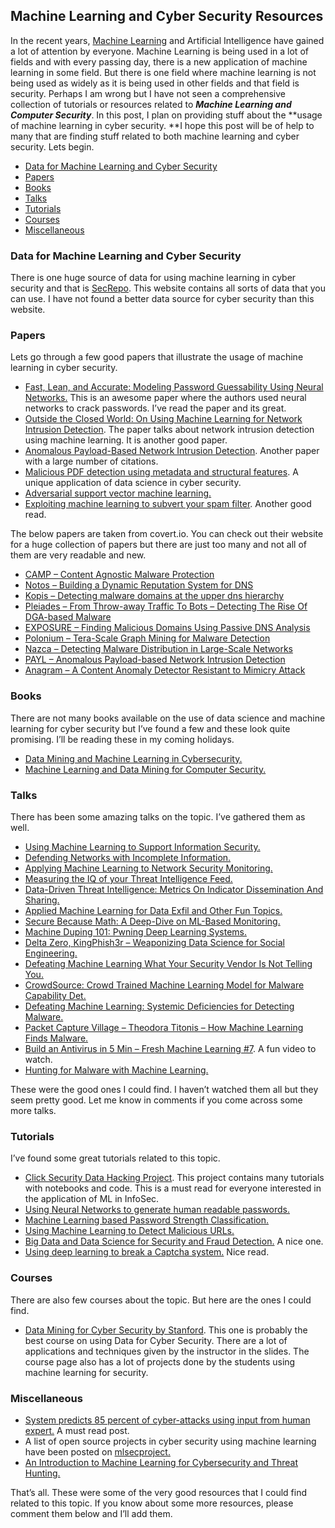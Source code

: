 ## Machine Learning and Cyber Security Resources


In the recent years, [Machine Learning](https://en.wikipedia.org/wiki/Machine_learning) and Artificial Intelligence have gained a lot of attention by everyone. Machine Learning is being used in a lot of fields and with every passing day, there is a new application of machine learning in some field. But there is one field where machine learning is not being used as widely as it is being used in other fields and that field is security. Perhaps I am wrong but I have not seen a comprehensive collection of tutorials or resources related to ***Machine Learning and Computer Security***. In this post, I plan on providing stuff about the **usage of machine learning in cyber security. **I hope this post will be of help to many that are finding stuff related to both machine learning and cyber security. Lets begin.


- [Data for Machine Learning and Cyber Security](#data-for-machine-learning-and-cyber-security)
- [Papers](#papers)
- [Books](#books)
- [Talks](#talks)
- [Tutorials](#tutorials)
- [Courses](#courses)
- [Miscellaneous](#miscellaneous)

### Data for Machine Learning and Cyber Security
There is one huge source of data for using machine learning in cyber security and that is [SecRepo](http://www.secrepo.com/). This website contains all sorts of data that you can use. I have not found a better data source for cyber security than this website.

### Papers
Lets go through a few good papers that illustrate the usage of machine learning in cyber security.
* [Fast, Lean, and Accurate: Modeling Password Guessability Using Neural Networks.](https://www.usenix.org/conference/usenixsecurity16/technical-sessions/presentation/melicher) This is an awesome paper where the authors used neural networks to crack passwords. I’ve read the paper and its great.
* [Outside the Closed World: On Using Machine Learning for Network Intrusion Detection](http://ieeexplore.ieee.org/document/5504793/). The paper talks about network intrusion detection using machine learning. It is another good paper.
* [Anomalous Payload-Based Network Intrusion Detection](http://link.springer.com/chapter/10.1007/978-3-540-30143-1_11). Another paper with a large number of citations.
* [Malicious PDF detection using metadata and structural features](http://dl.acm.org/citation.cfm?id=2420987). A unique application of data science in cyber security.
* [Adversarial support vector machine learning.](http://dl.acm.org/citation.cfm?id=2339697)
* [Exploiting machine learning to subvert your spam filter](http://dl.acm.org/citation.cfm?id=1387709.1387716). Another good read.

The below papers are taken from covert.io. You can check out their website for a huge collection of papers but there are just too many and not all of them are very readable and new.

* [CAMP – Content Agnostic Malware Protection](http://www.covert.io/research-papers/security/CAMP%20-%20Content%20Agnostic%20Malware%20Protection.pdf)
* [Notos – Building a Dynamic Reputation System for DNS](http://www.covert.io/research-papers/security/Notos%20-%20Building%20a%20dynamic%20reputation%20system%20for%20dns.pdf)
* [Kopis – Detecting malware domains at the upper dns hierarchy](http://www.covert.io/research-papers/security/Kopis%20-%20Detecting%20malware%20domains%20at%20the%20upper%20dns%20hierarchy.pdf)
* [Pleiades – From Throw-away Traffic To Bots – Detecting The Rise Of DGA-based Malware](http://www.covert.io/research-papers/security/From%20throw-away%20traffic%20to%20bots%20-%20detecting%20the%20rise%20of%20dga-based%20malware.pdf)
* [EXPOSURE – Finding Malicious Domains Using Passive DNS Analysis](http://www.covert.io/research-papers/security/Exposure%20-%20Finding%20malicious%20domains%20using%20passive%20dns%20analysis.pdf)
* [Polonium – Tera-Scale Graph Mining for Malware Detection](http://www.covert.io/research-papers/security/Polonium%20-%20Tera-Scale%20Graph%20Mining%20for%20Malware%20Detection.pdf)
* [Nazca – Detecting Malware Distribution in Large-Scale Networks](http://www.covert.io/research-papers/security/Nazca%20-%20%20Detecting%20Malware%20Distribution%20in%20Large-Scale%20Networks.pdf)
* [PAYL – Anomalous Payload-based Network Intrusion Detection](http://www.covert.io/research-papers/security/PAYL%20-%20Anomalous%20Payload-based%20Network%20Intrusion%20Detection.pdf)
* [Anagram – A Content Anomaly Detector Resistant to Mimicry Attack](http://www.covert.io/research-papers/security/Anagram%20-%20A%20Content%20Anomaly%20Detector%20Resistant%20to%20Mimicry%20Attack.pdf)

### Books

There are not many books available on the use of data science and machine learning for cyber security but I’ve found a few and these look quite promising. I’ll be reading these in my coming holidays.

* [Data Mining and Machine Learning in Cybersecurity.](https://www.crcpress.com/Data-Mining-and-Machine-Learning-in-Cybersecurity/Dua-Du/p/book/9781439839423)
* [Machine Learning and Data Mining for Computer Security.](http://www.springer.com/gp/book/9781846280290)

### Talks
There has been some amazing talks on the topic. I’ve gathered them as well.

* [Using Machine Learning to Support Information Security.](https://www.youtube.com/watch?v=tukidI5vuBs)
* [Defending Networks with Incomplete Information.](https://www.youtube.com/watch?v=36IT9VgGr0g)
* [Applying Machine Learning to Network Security Monitoring.](https://www.youtube.com/watch?v=vy-jpFpm1AU)
* [Measuring the IQ of your Threat Intelligence Feed.](https://www.youtube.com/watch?v=yG6QlHOAWiE)
* [Data-Driven Threat Intelligence: Metrics On Indicator Dissemination And Sharing.](https://www.youtube.com/watch?v=6JMEKnes-w0)
* [Applied Machine Learning for Data Exfil and Other Fun Topics.](https://www.youtube.com/watch?v=dGwH7m4N8DE)
* [Secure Because Math: A Deep-Dive on ML-Based Monitoring.](https://www.youtube.com/watch?v=TYVCVzEJhhQ)
* [Machine Duping 101: Pwning Deep Learning Systems.](https://www.youtube.com/watch?v=JAGDpJFFM2A)
* [Delta Zero, KingPhish3r – Weaponizing Data Science for Social Engineering.](https://www.youtube.com/watch?v=l7U0pDcsKLg)
* [Defeating Machine Learning What Your Security Vendor Is Not Telling You.](https://www.youtube.com/watch?v=oiuS1DyFNd8)
* [CrowdSource: Crowd Trained Machine Learning Model for Malware Capability Det.](https://www.youtube.com/watch?v=u6a7afsD39A)
* [Defeating Machine Learning: Systemic Deficiencies for Detecting Malware.](https://www.youtube.com/watch?v=sPtbDUJjhbk)
* [Packet Capture Village – Theodora Titonis – How Machine Learning Finds Malware.](https://www.youtube.com/watch?v=2cQRSPFSY-s)
* [Build an Antivirus in 5 Min – Fresh Machine Learning #7](https://www.youtube.com/watch?v=iLNHVwSu9EA&t=245s). A fun video to watch.
* [Hunting for Malware with Machine Learning.](https://www.youtube.com/watch?v=zT-4zdtvR30)

These were the good ones I could find. I haven’t watched them all but they seem pretty good. Let me know in comments if you come across some more talks.

### Tutorials
I’ve found some great tutorials related to this topic.

* [Click Security Data Hacking Project](http://clicksecurity.github.io/data_hacking/). This project contains many tutorials with notebooks and code. This is a must read for everyone interested in the application of ML in InfoSec.
* [Using Neural Networks to generate human readable passwords.](http://fsecurify.com/using-neural-networks-to-generate-human-readable-passwords/)
* [Machine Learning based Password Strength Classification.](http://fsecurify.com/machine-learning-based-password-strength-checking/)
* [Using Machine Learning to Detect Malicious URLs.](http://fsecurify.com/using-machine-learning-detect-malicious-urls/)
* [Big Data and Data Science for Security and Fraud Detection.](http://www.kdnuggets.com/2015/12/big-data-science-security-fraud-detection.html) A nice one.
* [Using deep learning to break a Captcha system.](https://deepmlblog.wordpress.com/2016/01/03/how-to-break-a-captcha-system/) Nice read.

### Courses
There are also few courses about the topic. But here are the ones I could find.

* [Data Mining for Cyber Security by Stanford](http://web.stanford.edu/class/cs259d/). This one is probably the best course on using Data for Cyber Security. There are a lot of applications and techniques given by the instructor in the slides. The course page also has a lot of projects done by the students using machine learning for security.

### Miscellaneous
* [System predicts 85 percent of cyber-attacks using input from human expert.](http://news.mit.edu/2016/ai-system-predicts-85-percent-cyber-attacks-using-input-human-experts-0418) A must read post.
* A list of open source projects in cyber security using machine learning have been posted on [mlsecproject.](http://www.mlsecproject.org/#open-source-projects)
* [An Introduction to Machine Learning for Cybersecurity and Threat Hunting.](http://blog.sqrrl.com/an-introduction-to-machine-learning-for-cybersecurity-and-threat-hunting)

That’s all. These were some of the very good resources that I could find related to this topic. If you know about some more resources, please comment them below and I’ll add them.
